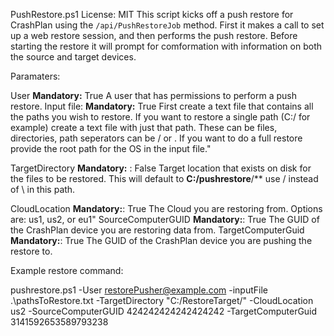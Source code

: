 PushRestore.ps1
License: MIT
This script kicks off a push restore for CrashPlan using the `/api/PushRestoreJob` method. First it makes a call to set up a web restore session, and then performs the push restore. Before starting the restore it will prompt for comformation with information on both the source and target devices.

Paramaters:

User
    **Mandatory:** True
    A user that has permissions to perform a push restore.
Input file:
    **Mandatory:**  True
    First create a text file that contains all the paths you wish to restore. If you want to restore a single path (C:/ for example) create a text file with just that path.
    These can be files, directories, path seperators can be / or \. If you want to do a full restore provide the root path for the OS in the input file."

TargetDirectory
    **Mandatory:** : False
    Target location that exists on disk for the files to be restored. This will default to **C:/pushrestore**/** use / instead of \ in this path.

CloudLocation
    **Mandatory:**: True
    The Cloud you are restoring from. Options are: us1, us2, or eu1"
SourceComputerGUID
    **Mandatory:**: True
    The GUID of the CrashPlan device you are restoring data from.
TargetComputerGuid
    **Mandatory:**: True
    The GUID of the CrashPlan device you are pushing the restore to.

Example restore command:

pushrestore.ps1 -User restorePusher@example.com -inputFile .\pathsToRestore.txt -TargetDirectory "C:/RestoreTarget/" -CloudLocation us2 -SourceComputerGUID 424242424242424242 -TargetComputerGuid 3141592653589793238



